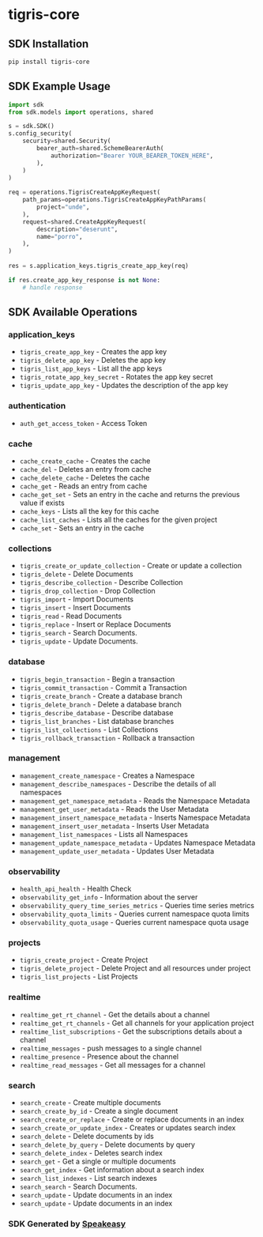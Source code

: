 # tigris-core

<!-- Start SDK Installation -->
## SDK Installation

```bash
pip install tigris-core
```
<!-- End SDK Installation -->

## SDK Example Usage
<!-- Start SDK Example Usage -->
```python
import sdk
from sdk.models import operations, shared

s = sdk.SDK()
s.config_security(
    security=shared.Security(
        bearer_auth=shared.SchemeBearerAuth(
            authorization="Bearer YOUR_BEARER_TOKEN_HERE",
        ),
    )
)
   
req = operations.TigrisCreateAppKeyRequest(
    path_params=operations.TigrisCreateAppKeyPathParams(
        project="unde",
    ),
    request=shared.CreateAppKeyRequest(
        description="deserunt",
        name="porro",
    ),
)
    
res = s.application_keys.tigris_create_app_key(req)

if res.create_app_key_response is not None:
    # handle response
```
<!-- End SDK Example Usage -->

<!-- Start SDK Available Operations -->
## SDK Available Operations


### application_keys

* `tigris_create_app_key` - Creates the app key
* `tigris_delete_app_key` - Deletes the app key
* `tigris_list_app_keys` - List all the app keys
* `tigris_rotate_app_key_secret` - Rotates the app key secret
* `tigris_update_app_key` - Updates the description of the app key

### authentication

* `auth_get_access_token` - Access Token

### cache

* `cache_create_cache` - Creates the cache
* `cache_del` - Deletes an entry from cache
* `cache_delete_cache` - Deletes the cache
* `cache_get` - Reads an entry from cache
* `cache_get_set` - Sets an entry in the cache and returns the previous value if exists
* `cache_keys` - Lists all the key for this cache
* `cache_list_caches` - Lists all the caches for the given project
* `cache_set` - Sets an entry in the cache

### collections

* `tigris_create_or_update_collection` - Create or update a collection
* `tigris_delete` - Delete Documents
* `tigris_describe_collection` - Describe Collection
* `tigris_drop_collection` - Drop Collection
* `tigris_import` - Import Documents
* `tigris_insert` - Insert Documents
* `tigris_read` - Read Documents
* `tigris_replace` - Insert or Replace Documents
* `tigris_search` - Search Documents.
* `tigris_update` - Update Documents.

### database

* `tigris_begin_transaction` - Begin a transaction
* `tigris_commit_transaction` - Commit a Transaction
* `tigris_create_branch` - Create a database branch
* `tigris_delete_branch` - Delete a database branch
* `tigris_describe_database` - Describe database
* `tigris_list_branches` - List database branches
* `tigris_list_collections` - List Collections
* `tigris_rollback_transaction` - Rollback a transaction

### management

* `management_create_namespace` - Creates a Namespace
* `management_describe_namespaces` - Describe the details of all namespaces
* `management_get_namespace_metadata` - Reads the Namespace Metadata
* `management_get_user_metadata` - Reads the User Metadata
* `management_insert_namespace_metadata` - Inserts Namespace Metadata
* `management_insert_user_metadata` - Inserts User Metadata
* `management_list_namespaces` - Lists all Namespaces
* `management_update_namespace_metadata` - Updates Namespace Metadata
* `management_update_user_metadata` - Updates User Metadata

### observability

* `health_api_health` - Health Check
* `observability_get_info` - Information about the server
* `observability_query_time_series_metrics` - Queries time series metrics
* `observability_quota_limits` - Queries current namespace quota limits
* `observability_quota_usage` - Queries current namespace quota usage

### projects

* `tigris_create_project` - Create Project
* `tigris_delete_project` - Delete Project and all resources under project
* `tigris_list_projects` - List Projects

### realtime

* `realtime_get_rt_channel` - Get the details about a channel
* `realtime_get_rt_channels` - Get all channels for your application project
* `realtime_list_subscriptions` - Get the subscriptions details about a channel
* `realtime_messages` - push messages to a single channel
* `realtime_presence` - Presence about the channel
* `realtime_read_messages` - Get all messages for a channel

### search

* `search_create` - Create multiple documents
* `search_create_by_id` - Create a single document
* `search_create_or_replace` - Create or replace documents in an index
* `search_create_or_update_index` - Creates or updates search index
* `search_delete` - Delete documents by ids
* `search_delete_by_query` - Delete documents by query
* `search_delete_index` - Deletes search index
* `search_get` - Get a single or multiple documents
* `search_get_index` - Get information about a search index
* `search_list_indexes` - List search indexes
* `search_search` - Search Documents.
* `search_update` - Update documents in an index
* `search_update` - Update documents in an index
<!-- End SDK Available Operations -->

### SDK Generated by [Speakeasy](https://docs.speakeasyapi.dev/docs/using-speakeasy/client-sdks)

